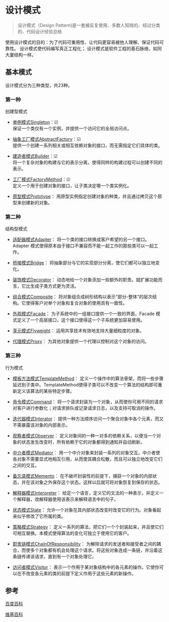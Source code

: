 # 设计模式

> 设计模式（Design Pattern)是一套被反复使用、多数人知晓的、经过分类的、代码设计经验总结

使用设计模式的目的：为了代码可重用性、让代码更容易被他人理解、保证代码可靠性。
设计模式使代码编写真正工程化；
设计模式是软件工程的基石脉络，如同大厦结构一样。

## 基本模式

设计模式分为三种类型，共23种。

### 第一种

创建型模式
- [单例模式Singleton](./1.单例模式Singleton.md)：☑  
    保证一个类仅有一个实例，并提供一个访问它的全局访问点。

- [抽象工厂模式AbstractFactory](./4.工厂模式FactoryMethod.md)：☑   
    提供一个创建一系列相关或相互依赖对象的接口，而无需指定它们具体的类。

- [建造者模式Builder](./5.建造者模式Builder.md)：☑   
    将一个复杂对象的构建与它的表示分离，使得同样的构建过程可以创建不同的表示。

- [工厂模式FactoryMethod](./4.工厂模式FactoryMethod.md)：☑   
    定义一个用于创建对象的接口，让子类决定哪一个类实例化。

- [原型模式Prototype]()：
    用原型实例指定创建对象的种类，并且通过拷贝这个原型来创建新的对象。

### 第二种

结构型模式
- [适配器模式Adapter]()：
    将一个类的接口转换成客户希望的另一个接口。Adapter 模式使得原本由于接口不兼容而不能一起工作的那些类可以一起工作。

- [桥接模式Bridge]()：
    将抽象部分与它的实现部分分离，使它们都可以独立地变化。

- [装饰模式Decorator]()：
    动态地给一个对象添加一些额外的职责。就扩展功能而言，它比生成子类方式更为灵活。

- [组合模式Composite]()：
    将对象组合成树形结构以表示“部分-整体“的层次结构。它使得客户对单个对象和复合对象的使用具有一致性。

- [外观模式Facade]()：
    为子系统中的一组接口提供一个一致的界面，Facade 模式定义了一个高层接口，这个接口使得这一个子系统更加容易使用。

- [享元模式Flyweight]()：
    运用共享技术有效地支持大量细粒度的对象。

- [代理模式Proxy]()：
    为其他对象提供一个代理以控制对这个对象的访问。

### 第三种

行为模式
- [模板方法模式TemplateMethod]()：
    定义一个操作中的算法骨架，而将一些步骤延迟到子类中。TemplateMethod使得子类可以不改变一个算法的结构即可重新定义该算法的某些特定步骤。

- [命令模式Command]()：
    将一个请求封装为一个对象，从而使你可用不同的请求对客户进行参数化；对请求排队或记录请求日志，以及支持可取消的操作。

- [迭代器模式Interator]()：
    提供一种方法顺序访问一个聚合对象中各个元素，而又不需暴露该对象的内部表示。

- [观察者模式Observer]()：
    定义对象间的一种一对多的依赖关系，以便当一个对象的状态发生改变时，所有依赖于它的对象都得到通知并自动刷新。

- [中介者模式Mediator]()：
    用一个中介对象来封装一系列的对象交互。中介者使各对象不需要显式地相互引用，从而使其耦合松散，而且可以独立地改变它们之间的交互。
    
- [备忘录模式Memento]()：
    在不破坏封装性的前提下，捕获一个对象的内部状态，并在该对象之外保存这个状态。这样以后就可将对象恢复到保存的状态。

- [解释器模式Interpreter]()：
    给定一个语言，定义它的文法的一种表示，并定义一个解释器，改解释器使用该表示来解释语言中的句子。

- [状态模式State]()：
    允许一个对象在其内部状态改变时改变它的行为。对象看起来似乎修改了它所属的类。

- [策略模式Strategy]()：
    定义一系列的算法，把它们一个个封装起来，并且使它们可相互替换。本模式使得算法的变化可独立于使用它的客户。

- [职责链模式ChainOfResponsibility]()：
    为解除请求的发送者和接受者之间的耦合，而使多个对象都有机会处理这个请求。将这些对象连成一条链，并沿着这条链传递该请求，直到有一个对象处理它。

- [访问者模式Visitor]()：
    表示一个作用于某对象结构中的各元素的操作。它使你可以在不改变各元素的类的前提下定义作用于这些元素的新操作。


## 参考

[百度百科](https://baike.baidu.com/item/%E8%AE%BE%E8%AE%A1%E6%A8%A1%E5%BC%8F/1212549)

[维基百科](https://zh.wikipedia.org/wiki/%E8%AE%BE%E8%AE%A1%E6%A8%A1%E5%BC%8F_(%E8%AE%A1%E7%AE%97%E6%9C%BA))